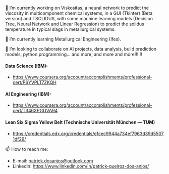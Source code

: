 🔭 I’m currently working on Viskositas, a neural network to predict the viscosity in multicomponent chemical systems, in a GUI (Tkinter) (Beta version) and TSOLIDUS, with some machine learning models (Decision Tree, Neural Network and Linear Regression) to predict the solidus temperature in typical slags in metallurgical systems.

🌱 I’m currently learning Metallurgical Engineering (Ifes).

👯 I’m looking to collaborate on AI projects, data analysis, build prediction models, python programming... and more, and more and more!!!!!!

#### Data Science (IBM):

- https://www.coursera.org/account/accomplishments/professional-cert/P6YVPLT7ZKQH

#### AI Engineering (IBM):

- https://www.coursera.org/account/accomplishments/professional-cert/T346XPGUVA94

#### Lean Six Sigma Yellow Belt (Technische Universität München — TUM)

- https://credentials.edx.org/credentials/e1cec9944a734ef7963d39d55071df29/

📫 How to reach me:

- E-mail: patrick.dosanjos@outlook.com
- Linkedin: https://www.linkedin.com/in/patrick-queiroz-dos-anjos/
